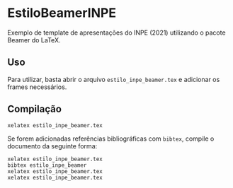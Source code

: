 # EstiloBeamerINPE

Exemplo de template de apresentações do INPE (2021) utilizando o pacote Beamer do LaTeX.

## Uso

Para utilizar, basta abrir o arquivo ``estilo_inpe_beamer.tex`` e adicionar os frames necessários. 

## Compilação

    xelatex estilo_inpe_beamer.tex

Se forem adicionadas referências bibliográficas com ``bibtex``, compile o documento da seguinte forma:

    xelatex estilo_inpe_beamer.tex
    bibtex estilo_inpe_beamer
    xelatex estilo_inpe_beamer.tex
    xelatex estilo_inpe_beamer.tex

